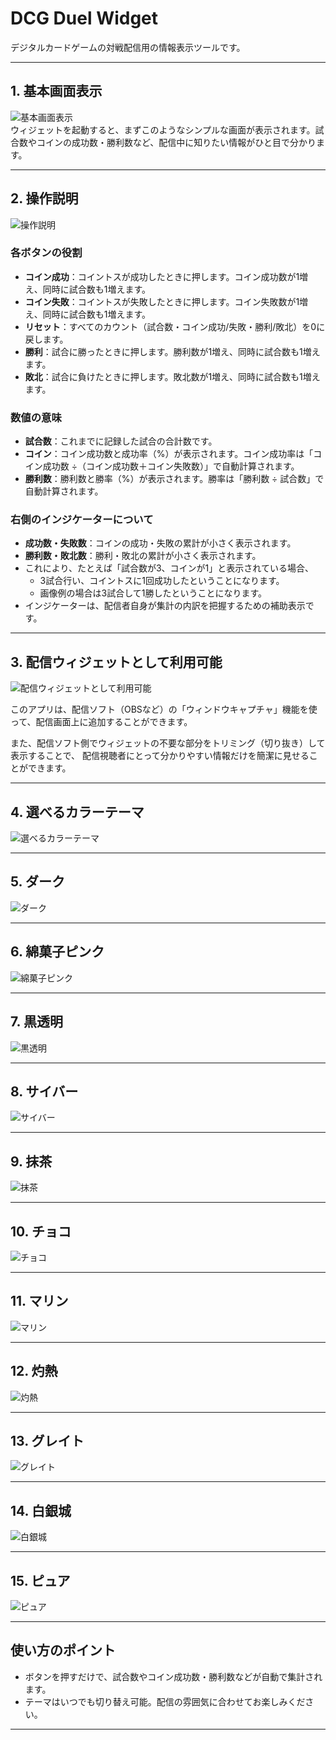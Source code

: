 # DCG Duel Widget

デジタルカードゲームの対戦配信用の情報表示ツールです。

---

## 1. 基本画面表示
![基本画面表示](assets/forREADME/1_基本画面表示.png)  
ウィジェットを起動すると、まずこのようなシンプルな画面が表示されます。試合数やコインの成功数・勝利数など、配信中に知りたい情報がひと目で分かります。

---

## 2. 操作説明
![操作説明](assets/forREADME/2_操作説明.png)

### 各ボタンの役割
- **コイン成功**：コイントスが成功したときに押します。コイン成功数が1増え、同時に試合数も1増えます。
- **コイン失敗**：コイントスが失敗したときに押します。コイン失敗数が1増え、同時に試合数も1増えます。
- **リセット**：すべてのカウント（試合数・コイン成功/失敗・勝利/敗北）を0に戻します。
- **勝利**：試合に勝ったときに押します。勝利数が1増え、同時に試合数も1増えます。
- **敗北**：試合に負けたときに押します。敗北数が1増え、同時に試合数も1増えます。

### 数値の意味
- **試合数**：これまでに記録した試合の合計数です。
- **コイン**：コイン成功数と成功率（%）が表示されます。コイン成功率は「コイン成功数 ÷（コイン成功数＋コイン失敗数）」で自動計算されます。
- **勝利数**：勝利数と勝率（%）が表示されます。勝率は「勝利数 ÷ 試合数」で自動計算されます。

### 右側のインジケーターについて
- **成功数・失敗数**：コインの成功・失敗の累計が小さく表示されます。
- **勝利数・敗北数**：勝利・敗北の累計が小さく表示されます。
- これにより、たとえば「試合数が3、コインが1」と表示されている場合、
  - 3試合行い、コイントスに1回成功したということになります。
  - 画像例の場合は3試合して1勝したということになります。
- インジケーターは、配信者自身が集計の内訳を把握するための補助表示です。


---

## 3. 配信ウィジェットとして利用可能
![配信ウィジェットとして利用可能](assets/forREADME/3_配信ウィジェットとして利用可能.png)

このアプリは、配信ソフト（OBSなど）の「ウィンドウキャプチャ」機能を使って、配信画面上に追加することができます。

また、配信ソフト側でウィジェットの不要な部分をトリミング（切り抜き）して表示することで、
配信視聴者にとって分かりやすい情報だけを簡潔に見せることができます。

---

## 4. 選べるカラーテーマ
![選べるカラーテーマ](assets/forREADME/4_選べるカラーテーマ.png)

---

## 5. ダーク
![ダーク](assets/forREADME/5_ダーク.png)

---

## 6. 綿菓子ピンク
![綿菓子ピンク](assets/forREADME/6_綿菓子ピンク.png)

---

## 7. 黒透明
![黒透明](assets/forREADME/7_黒透明.png)

---

## 8. サイバー
![サイバー](assets/forREADME/8_サイバー.png)

---

## 9. 抹茶
![抹茶](assets/forREADME/9_抹茶.png)

---

## 10. チョコ
![チョコ](assets/forREADME/10_チョコ.png)

---

## 11. マリン
![マリン](assets/forREADME/11_マリン.png)

---

## 12. 灼熱
![灼熱](assets/forREADME/12_灼熱.png)

---

## 13. グレイト
![グレイト](assets/forREADME/13_グレイト.png)

---

## 14. 白銀城
![白銀城](assets/forREADME/14_白銀城.png)

---

## 15. ピュア
![ピュア](assets/forREADME/15_ピュア.png)

---

## 使い方のポイント
- ボタンを押すだけで、試合数やコイン成功数・勝利数などが自動で集計されます。
- テーマはいつでも切り替え可能。配信の雰囲気に合わせてお楽しみください。

---
